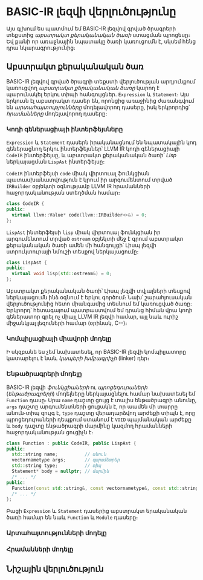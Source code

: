 
# BASIC-IR լեզվի վերլուծությունը

Այս գլխում ես պատմում եմ BASIC-IR լեզվով գրված ծրագրերի տեքստից _աբստրակտ քերականական ծառի_ ստացման պրոցեսը։ Եվ քանի որ առաջնային նպատակը ծառի կառուցումն է, սկսեմ հենց դրա նկարագրությունից։


## Աբստրակտ քերականական ծառ

BASIC-IR լեզվով գրված ծրագրի տեքստի վերլուծության արդյունքում կառուցվող _աբստրակտ քերականական ծառը_ կարող է պարունակել երկու տիպի հանգույցներ․ `Expression` և `Statement`։ Այս երկուսն էլ աբստրակտ դասեր են, որոնցից առաջինից ժառանգվում են _արտահայտությունները_ մոդելավորող դասերը, իսկ երկրորդից՝ _հրամանները_ մոդելավորող դասերը։


### Կոդի գեներացիայի ինտերֆեյսները

`Expression` և `Statement` դասերն իրականացնում են նպատակային կոդ գեներացնող երկու ինտերֆեյսներ՝ LLVM IR կոդի գեներացիայի `CodeIR` ինտերֆեյսը, և աբստրակտ քերականական ծառի՝ _Lisp_ ներկայացման `LispAst` ինտերֆեյսը։

`CodeIR` ինտերֆեյսի `code` միակ վիրտուալ ֆունկցիան պատասխանատվություն է կրում իր արգումենտում տրված `IRBuilder` օբյեկտի օգնությամբ LLVM IR հրամանների հաջորդականության ստեղծման համար։

````c++
class CodeIR {
public:
  virtual llvm::Value* code(llvm::IRBuilder<>&) = 0;
};
````

`LispAst` ինտերֆեյսի `lisp` միակ վիրտուալ ֆունկցիան իր արգումենտում տրված `ostream` օբյեկտի մեջ է գրում աբստրակտ քերականական ծառի ամեն մի հանգույցի՝ Լիսպ լեզվի ստրուկտուրայի նմուշի տեսքով ներկայացումը։

````c++
class LispAst {
public:
  virtual void lisp(std::ostream&) = 0;
};
````

Աբստրակտ քերականական ծառի՝ Լիսպ լեզվի տվյալների տեսքով ներկայացումն ինձ օգնում է երկու գործում։ Նախ՝ շարահյուսական վերլուծությունից հետո միանգամից տեսնում եմ կառուցված ծառը։ Երկրորդ՝ հետագայում պատրաստվում եմ դրանց հիման վրա կոդի գեներատոր գրել ոչ միայլ LLVM IR լեզվի համար, այլ նաև ուրիշ միջանկյալ լեզուների համար (օրինակ, C--)։


### Կոմպիլյացիայի միավորի մոդելը

Ի սկզբանե ես չեմ նախատեսել, որ BASIC-IR լեզվի կոմպիլյատորը կատարելու է նաև _կապերի խմբագրիչի_ (linker) դեր։ 


### Ենթածրագրերի մոդելը

BASIC-IR լեզվի _ֆունկցիաների_ ու _պրոցեդուրաների_ (_ենթածրագրերի_) մոդելները ներկայացնելու համար նախատեսել եմ `Function` դասը։ Սրա `name` դաշտը ցույց է տալիս ենթածրագրի անունը, `args` դաշտը արգումենտների ցուցակն է, որ աամեն մի տարրը անուն֊տիպ զույգ է, `type` դաշտը վերադարձվող արժեքի տիպն է, որը պրոցեդուրաների դեպքում ստանում է `VOID` պայմանական արժեքը և `body` դաշտը ենթածրագրի մարմինը կազմող հրամանների հաջորդականության ցուցիչն է։

````c++
class Function : public CodeIR, public LispAst {
public:
  std::string name;          // անուն
  vectornametype args;       // պարամետրեր
  std::string type;          // տիպ
  Statement* body = nullptr; // մարմին
  /* ... */
public:
  Function(const std::string&, const vectornametype&, const std::string&);
  /* ... */
};
````

Բացի `Expression` և `Statement` դասերից աբստրակտ երականական ծառի համար են նաև `Function` և `Module` դասերը։


### Արտահայտությունների մոդելը



### Հրամանների մոդելը



## Նիշային վերլուծություն


